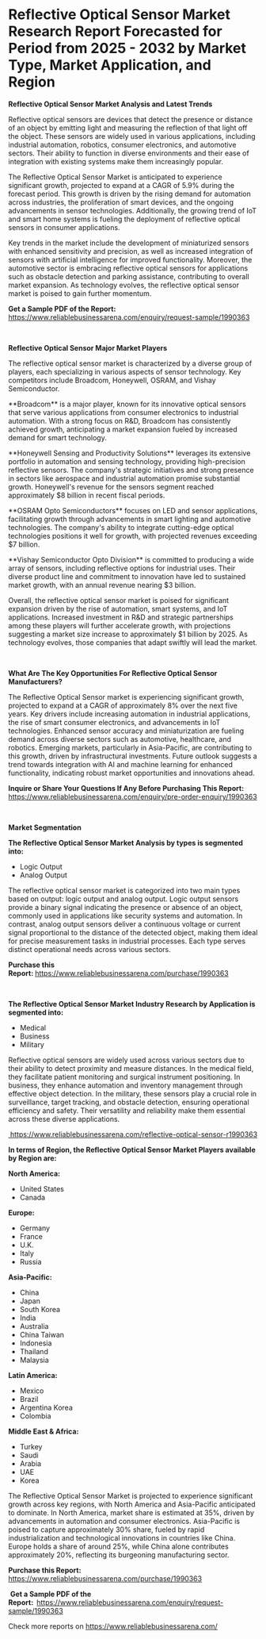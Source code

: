 <p><h1>Reflective Optical Sensor Market Research Report Forecasted for Period from 2025 -  2032 by Market Type, Market Application, and Region</h1></p><p><strong>Reflective Optical Sensor Market Analysis and Latest Trends</strong></p>
<p><p>Reflective optical sensors are devices that detect the presence or distance of an object by emitting light and measuring the reflection of that light off the object. These sensors are widely used in various applications, including industrial automation, robotics, consumer electronics, and automotive sectors. Their ability to function in diverse environments and their ease of integration with existing systems make them increasingly popular.</p><p>The Reflective Optical Sensor Market is anticipated to experience significant growth, projected to expand at a CAGR of 5.9% during the forecast period. This growth is driven by the rising demand for automation across industries, the proliferation of smart devices, and the ongoing advancements in sensor technologies. Additionally, the growing trend of IoT and smart home systems is fueling the deployment of reflective optical sensors in consumer applications.</p><p>Key trends in the market include the development of miniaturized sensors with enhanced sensitivity and precision, as well as increased integration of sensors with artificial intelligence for improved functionality. Moreover, the automotive sector is embracing reflective optical sensors for applications such as obstacle detection and parking assistance, contributing to overall market expansion. As technology evolves, the reflective optical sensor market is poised to gain further momentum.</p></p>
<p><strong>Get a Sample PDF of the Report:&nbsp;</strong> <a href="https://www.reliablebusinessarena.com/enquiry/request-sample/1990363?utm_campaign=2930&utm_medium=2&utm_source=Github&utm_content=ia&utm_term=10042025&utm_id=reflective-optical-sensor">https://www.reliablebusinessarena.com/enquiry/request-sample/1990363</a></p>
<p>&nbsp;</p>
<p><strong>Reflective Optical Sensor Major Market Players</strong></p>
<p><p>The reflective optical sensor market is characterized by a diverse group of players, each specializing in various aspects of sensor technology. Key competitors include Broadcom, Honeywell, OSRAM, and Vishay Semiconductor. </p><p>**Broadcom** is a major player, known for its innovative optical sensors that serve various applications from consumer electronics to industrial automation. With a strong focus on R&D, Broadcom has consistently achieved growth, anticipating a market expansion fueled by increased demand for smart technology.</p><p>**Honeywell Sensing and Productivity Solutions** leverages its extensive portfolio in automation and sensing technology, providing high-precision reflective sensors. The company's strategic initiatives and strong presence in sectors like aerospace and industrial automation promise substantial growth. Honeywell's revenue for the sensors segment reached approximately $8 billion in recent fiscal periods.</p><p>**OSRAM Opto Semiconductors** focuses on LED and sensor applications, facilitating growth through advancements in smart lighting and automotive technologies. The company's ability to integrate cutting-edge optical technologies positions it well for growth, with projected revenues exceeding $7 billion.</p><p>**Vishay Semiconductor Opto Division** is committed to producing a wide array of sensors, including reflective options for industrial uses. Their diverse product line and commitment to innovation have led to sustained market growth, with an annual revenue nearing $3 billion.</p><p>Overall, the reflective optical sensor market is poised for significant expansion driven by the rise of automation, smart systems, and IoT applications. Increased investment in R&D and strategic partnerships among these players will further accelerate growth, with projections suggesting a market size increase to approximately $1 billion by 2025. As technology evolves, those companies that adapt swiftly will lead the market.</p></p>
<p>&nbsp;</p>
<p><strong>What Are The Key Opportunities For Reflective Optical Sensor Manufacturers?</strong></p>
<p><p>The Reflective Optical Sensor market is experiencing significant growth, projected to expand at a CAGR of approximately 8% over the next five years. Key drivers include increasing automation in industrial applications, the rise of smart consumer electronics, and advancements in IoT technologies. Enhanced sensor accuracy and miniaturization are fueling demand across diverse sectors such as automotive, healthcare, and robotics. Emerging markets, particularly in Asia-Pacific, are contributing to this growth, driven by infrastructural investments. Future outlook suggests a trend towards integration with AI and machine learning for enhanced functionality, indicating robust market opportunities and innovations ahead.</p></p>
<p><strong>Inquire or Share Your Questions If Any Before Purchasing This Report:</strong> <a href="https://www.reliablebusinessarena.com/enquiry/pre-order-enquiry/1990363?utm_campaign=2930&utm_medium=2&utm_source=Github&utm_content=ia&utm_term=10042025&utm_id=reflective-optical-sensor">https://www.reliablebusinessarena.com/enquiry/pre-order-enquiry/1990363</a></p>
<p>&nbsp;</p>
<p><strong>Market Segmentation</strong></p>
<p><strong>The Reflective Optical Sensor Market Analysis by types is segmented into:</strong></p>
<p><ul><li>Logic Output</li><li>Analog Output</li></ul></p>
<p><p>The reflective optical sensor market is categorized into two main types based on output: logic output and analog output. Logic output sensors provide a binary signal indicating the presence or absence of an object, commonly used in applications like security systems and automation. In contrast, analog output sensors deliver a continuous voltage or current signal proportional to the distance of the detected object, making them ideal for precise measurement tasks in industrial processes. Each type serves distinct operational needs across various sectors.</p></p>
<p><strong>Purchase this Report:&nbsp;</strong><a href="https://www.reliablebusinessarena.com/purchase/1990363?utm_campaign=2930&utm_medium=2&utm_source=Github&utm_content=ia&utm_term=10042025&utm_id=reflective-optical-sensor">https://www.reliablebusinessarena.com/purchase/1990363</a></p>
<p>&nbsp;</p>
<p><strong>The Reflective Optical Sensor Market Industry Research by Application is segmented into:</strong></p>
<p><ul><li>Medical</li><li>Business</li><li>Military</li></ul></p>
<p><p>Reflective optical sensors are widely used across various sectors due to their ability to detect proximity and measure distances. In the medical field, they facilitate patient monitoring and surgical instrument positioning. In business, they enhance automation and inventory management through effective object detection. In the military, these sensors play a crucial role in surveillance, target tracking, and obstacle detection, ensuring operational efficiency and safety. Their versatility and reliability make them essential across these diverse applications.</p></p>
<p><a href="https://www.reliablebusinessarena.com/reflective-optical-sensor-r1990363?utm_campaign=2930&utm_medium=2&utm_source=Github&utm_content=ia&utm_term=10042025&utm_id=reflective-optical-sensor">&nbsp;https://www.reliablebusinessarena.com/reflective-optical-sensor-r1990363</a></p>
<p><strong>In terms of Region, the Reflective Optical Sensor Market Players available by Region are:</strong></p>
<p>
    <p> <strong> North America: </strong>
        <ul>
            <li>United States</li>
            <li>Canada</li>
        </ul>
        </p> 
    <p> <strong> Europe: </strong>
        <ul>
            <li>Germany</li>
            <li>France</li>
            <li>U.K.</li>
            <li>Italy</li>
            <li>Russia</li>
        </ul>
        </p> 
    <p> <strong> Asia-Pacific: </strong>
        <ul>
            <li>China</li>
            <li>Japan</li>
            <li>South Korea</li>
            <li>India</li>
            <li>Australia</li>
            <li>China Taiwan</li>
            <li>Indonesia</li>
            <li>Thailand</li>
            <li>Malaysia</li>
        </ul>
        </p> 
    <p> <strong> Latin America: </strong>
        <ul>
            <li>Mexico</li>
            <li>Brazil</li>
            <li>Argentina Korea</li>
            <li>Colombia</li>
        </ul>
        </p> 
    <p> <strong> Middle East & Africa: </strong>
        <ul>
            <li>Turkey</li>
            <li>Saudi</li>
            <li>Arabia</li>
            <li>UAE</li>
            <li>Korea</li>
        </ul>
    </p>
    </p>
<p><p>The Reflective Optical Sensor Market is projected to experience significant growth across key regions, with North America and Asia-Pacific anticipated to dominate. In North America, market share is estimated at 35%, driven by advancements in automation and consumer electronics. Asia-Pacific is poised to capture approximately 30% share, fueled by rapid industrialization and technological innovations in countries like China. Europe holds a share of around 25%, while China alone contributes approximately 20%, reflecting its burgeoning manufacturing sector.</p></p>
<p><strong>Purchase this Report: </strong><a href="https://www.reliablebusinessarena.com/purchase/1990363?utm_campaign=2930&utm_medium=2&utm_source=Github&utm_content=ia&utm_term=10042025&utm_id=reflective-optical-sensor">https://www.reliablebusinessarena.com/purchase/1990363</a></p>
<p>&nbsp;<strong>Get a Sample PDF of the Report:&nbsp;&nbsp;</strong><a href="https://www.reliablebusinessarena.com/enquiry/request-sample/1990363?utm_campaign=2930&utm_medium=2&utm_source=Github&utm_content=ia&utm_term=10042025&utm_id=reflective-optical-sensor">https://www.reliablebusinessarena.com/enquiry/request-sample/1990363</a></p>
<p><strong></strong></p>
<p>Check more reports on <a href="https://www.reliablebusinessarena.com/?utm_campaign=2930&utm_medium=2&utm_source=Github&utm_content=ia&utm_term=10042025&utm_id=reflective-optical-sensor">https://www.reliablebusinessarena.com/</a></p>